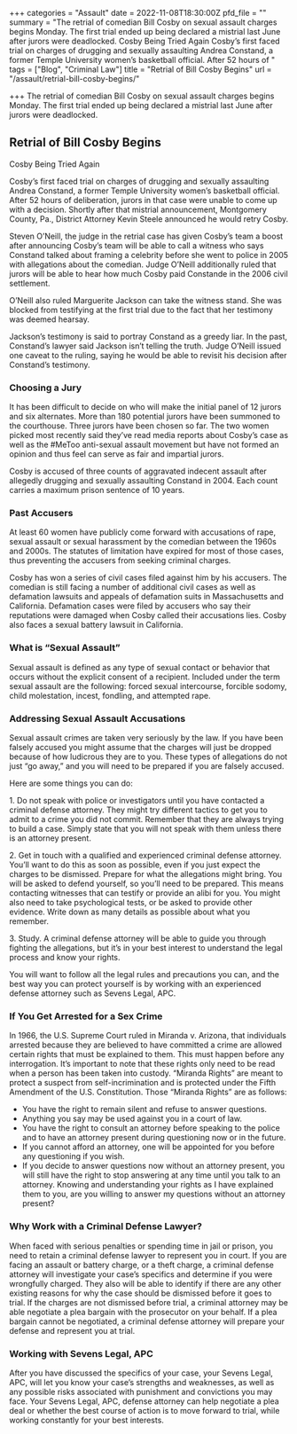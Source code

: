 +++
categories = "Assault"
date = 2022-11-08T18:30:00Z
pfd_file = ""
summary = "The retrial of comedian Bill Cosby on sexual assault charges begins Monday. The first trial ended up being declared a mistrial last June after jurors were deadlocked. Cosby Being Tried Again Cosby’s first faced trial on charges of drugging and sexually assaulting Andrea Constand, a former Temple University women’s basketball official. After 52 hours of "
tags = ["Blog", "Criminal Law"]
title = "Retrial of Bill Cosby Begins"
url = "/assault/retrial-bill-cosby-begins/"

+++
The retrial of comedian Bill Cosby on sexual assault charges begins Monday. The first trial ended up being declared a mistrial last June after jurors were deadlocked.

## Retrial of Bill Cosby Begins

Cosby Being Tried Again

Cosby’s first faced trial on charges of drugging and sexually assaulting Andrea Constand, a former Temple University women’s basketball official. After 52 hours of deliberation, jurors in that case were unable to come up with a decision. Shortly after that mistrial announcement, Montgomery County, Pa., District Attorney Kevin Steele announced he would retry Cosby.

Steven O’Neill, the judge in the retrial case has given Cosby’s team a boost after announcing Cosby’s team will be able to call a witness who says Constand talked about framing a celebrity before she went to police in 2005 with allegations about the comedian. Judge O’Neill additionally ruled that jurors will be able to hear how much Cosby paid Constande in the 2006 civil settlement.

O’Neill also ruled Marguerite Jackson can take the witness stand. She was blocked from testifying at the first trial due to the fact that her testimony was deemed hearsay.

Jackson’s testimony is said to portray Constand as a greedy liar. In the past, Constand’s lawyer said Jackson isn’t telling the truth. Judge O’Neill issued one caveat to the ruling, saying he would be able to revisit his decision after Constand’s testimony.

### Choosing a Jury

It has been difficult to decide on who will make the initial panel of 12 jurors and six alternates. More than 180 potential jurors have been summoned to the courthouse. Three jurors have been chosen so far. The two women picked most recently said they’ve read media reports about Cosby’s case as well as the #MeToo anti-sexual assault movement but have not formed an opinion and thus feel can serve as fair and impartial jurors.

Cosby is accused of three counts of aggravated indecent assault after allegedly drugging and sexually assaulting Constand in 2004. Each count carries a maximum prison sentence of 10 years.

### Past Accusers

At least 60 women have publicly come forward with accusations of rape, sexual assault or sexual harassment by the comedian between the 1960s and 2000s. The statutes of limitation have expired for most of those cases, thus preventing the accusers from seeking criminal charges.

Cosby has won a series of civil cases filed against him by his accusers. The comedian is still facing a number of additional civil cases as well as defamation lawsuits and appeals of defamation suits in Massachusetts and California. Defamation cases were filed by accusers who say their reputations were damaged when Cosby called their accusations lies. Cosby also faces a sexual battery lawsuit in California.

### What is “Sexual Assault”

Sexual assault is defined as any type of sexual contact or behavior that occurs without the explicit consent of a recipient. Included under the term sexual assault are the following: forced sexual intercourse, forcible sodomy, child molestation, incest, fondling, and attempted rape.

### Addressing Sexual Assault Accusations

Sexual assault crimes are taken very seriously by the law. If you have been falsely accused you might assume that the charges will just be dropped because of how ludicrous they are to you. These types of allegations do not just “go away,” and you will need to be prepared if you are falsely accused.

Here are some things you can do:

1\. Do not speak with police or investigators until you have contacted a criminal defense attorney. They might try different tactics to get you to admit to a crime you did not commit. Remember that they are always trying to build a case. Simply state that you will not speak with them unless there is an attorney present.

2\. Get in touch with a qualified and experienced criminal defense attorney. You’ll want to do this as soon as possible, even if you just expect the charges to be dismissed. Prepare for what the allegations might bring. You will be asked to defend yourself, so you’ll need to be prepared. This means contacting witnesses that can testify or provide an alibi for you. You might also need to take psychological tests, or be asked to provide other evidence. Write down as many details as possible about what you remember.

3\. Study. A criminal defense attorney will be able to guide you through fighting the allegations, but it’s in your best interest to understand the legal process and know your rights.

You will want to follow all the legal rules and precautions you can, and the best way you can protect yourself is by working with an experienced defense attorney such as Sevens Legal, APC.

### If You Get Arrested for a Sex Crime

In 1966, the U.S. Supreme Court ruled in Miranda v. Arizona, that individuals arrested because they are believed to have committed a crime are allowed certain rights that must be explained to them. This must happen before any interrogation. It’s important to note that these rights only need to be read when a person has been taken into custody. “Miranda Rights” are meant to protect a suspect from self-incrimination and is protected under the Fifth Amendment of the U.S. Constitution. Those “Miranda Rights” are as follows:

* You have the right to remain silent and refuse to answer questions.
* Anything you say may be used against you in a court of law.
* You have the right to consult an attorney before speaking to the police and to have an attorney present during questioning now or in the future.
* If you cannot afford an attorney, one will be appointed for you before any questioning if you wish.
* If you decide to answer questions now without an attorney present, you will still have the right to stop answering at any time until you talk to an attorney. Knowing and understanding your rights as I have explained them to you, are you willing to answer my questions without an attorney present?

### Why Work with a Criminal Defense Lawyer?

When faced with serious penalties or spending time in jail or prison, you need to retain a criminal defense lawyer to represent you in court. If you are facing an assault or battery charge, or a theft charge, a criminal defense attorney will investigate your case’s specifics and determine if you were wrongfully charged. They also will be able to identify if there are any other existing reasons for why the case should be dismissed before it goes to trial. If the charges are not dismissed before trial, a criminal attorney may be able negotiate a plea bargain with the prosecutor on your behalf. If a plea bargain cannot be negotiated, a criminal defense attorney will prepare your defense and represent you at trial.

### Working with Sevens Legal, APC

After you have discussed the specifics of your case, your Sevens Legal, APC, will let you know your case’s strengths and weaknesses, as well as any possible risks associated with punishment and convictions you may face. Your Sevens Legal, APC, defense attorney can help negotiate a plea deal or whether the best course of action is to move forward to trial, while working constantly for your best interests.